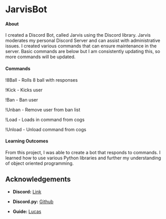 # JarvisBot

#### About
I created a Discord Bot, called Jarvis using the Discord library. Jarvis moderates my personal Discord Server and can assist with administrative issues. I created various commands that can ensure maintenance in the server. Basic commands are below but I am consistently updating this, so more commands will be updated.

#### Commands

!8Ball - Rolls 8 ball with responses

!Kick - Kicks user

!Ban - Ban user

!Unban - Remove user from ban list

!Load - Loads in command from cogs

!Unload - Unload command from cogs

#### Learning Outcomes
From this project, I was able to create a bot that responds to commands. I learned how to use various Python libraries and further my understanding of object oriented programming.


## Acknowledgements

- **Discord:** [Link](https://discordapp.com/) 

- **Discord.py:** [Github](https://github.com/Rapptz/discord.py)

- **Guide:** [Lucas](https://www.youtube.com/channel/UCR-zOCvDCayyYy1flR5qaAg)
